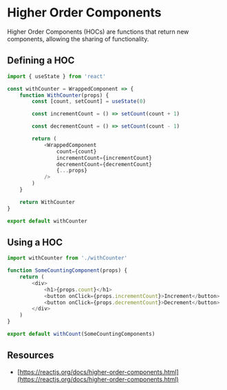 # Higher Order Components

Higher Order Components (HOCs) are functions that return new components, allowing the sharing of functionality.

## Defining a HOC

``` js 
import { useState } from 'react'

const withCounter = WrappedComponent => {
    function WithCounter(props) {
        const [count, setCount] = useState(0)

        const incrementCount = () => setCount(count + 1)

        const decrementCount = () => setCount(count - 1)

        return (
            <WrappedComponent 
                count={count} 
                incrementCount={incrementCount} 
                decrementCount={decrementCount}
                {...props}
            />
        )
    }

    return WithCounter
}

export default withCounter
```

## Using a HOC

``` js
import withCounter from './withCounter'

function SomeCountingComponent(props) {
    return (
        <div>
            <h1>{props.count}</h1>
            <button onClick={props.incrementCount}>Increment</button>
            <button onClick={props.decrementCount}>Decrement</button>
        </div>
    )
}

export default withCount(SomeCountingComponents)

```

## Resources

* [https://reactjs.org/docs/higher-order-components.html](https://reactjs.org/docs/higher-order-components.html)